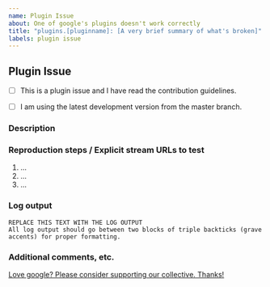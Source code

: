 ```yaml
---
name: Plugin Issue
about: One of google's plugins doesn't work correctly
title: "plugins.[pluginname]: [A very brief summary of what's broken]"
labels: plugin issue
---
```


<!--
Thanks for reporting a plugin issue!
USE THE TEMPLATE. Otherwise your plugin issue may be rejected.

First, see the contribution guidelines:
https://github.com/ivankatliarchuk/.github/blob/main/contributing.md

Plugin issues describe broken functionality within a plugin's code base, eg. the streaming site has made breaking changes, streams don't get resolved correctly, or authentication has stopped working, etc.

Also check the list of open and closed plugin issues

Please see the text preview to avoid unnecessary formatting errors.
-->


## Plugin Issue

<!-- Replace the space character between the square brackets with an x in order to check the boxes -->
- [ ] This is a plugin issue and I have read the contribution guidelines.
- [ ] I am using the latest development version from the master branch.


### Description

<!-- Explain the plugin issue as thoroughly as you can. -->


### Reproduction steps / Explicit stream URLs to test

<!-- How can we reproduce this? Please note the exact steps below using the list format supplied. If you need more steps please add them. -->

1. ...
2. ...
3. ...


### Log output

<!--
DEBUG LOG OUTPUT IS REQUIRED for a plugin issue!
INCLUDE THE ENTIRE COMMAND LINE and make sure to **remove usernames and passwords**

Use the `--loglevel debug` parameter and avoid using parameters which suppress log output.
Debug log includes important details about your platform. Don't remove it.

You can copy the output to https://gist.github.com/ or paste it below.

Don't post screenshots of the log output and instead copy the text from your terminal application.
-->

```
REPLACE THIS TEXT WITH THE LOG OUTPUT
All log output should go between two blocks of triple backticks (grave accents) for proper formatting.
```


### Additional comments, etc.

[Love google? Please consider supporting our collective. Thanks!](https://opencollective.com/)
